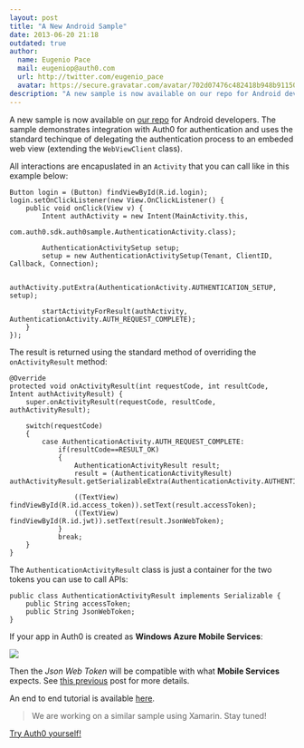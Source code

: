 ```yaml
---
layout: post
title: "A New Android Sample"
date: 2013-06-20 21:18
outdated: true
author:
  name: Eugenio Pace
  mail: eugeniop@auth0.com
  url: http://twitter.com/eugenio_pace
  avatar: https://secure.gravatar.com/avatar/702d07476c482418b948b911504137a5?s=60
description: "A new sample is now available on our repo for Android developers. The sample demonstrates integration with Auth0 for authentication"
---
```


A new sample is now available on [our repo](https://github.com/auth0/Auth0-Android-Sample) for Android developers. The sample demonstrates integration with Auth0 for authentication and uses the standard techinque of delegating the authentication process to an embeded web view (extending the `WebViewClient` class).

All interactions are encapuslated in an `Activity` that you can call like in this example below:

    Button login = (Button) findViewById(R.id.login);
    login.setOnClickListener(new View.OnClickListener() {
        public void onClick(View v) {
            Intent authActivity = new Intent(MainActivity.this,
                    com.auth0.sdk.auth0sample.AuthenticationActivity.class);

            AuthenticationActivitySetup setup;
            setup = new AuthenticationActivitySetup(Tenant, ClientID, Callback, Connection);

            authActivity.putExtra(AuthenticationActivity.AUTHENTICATION_SETUP, setup);

            startActivityForResult(authActivity, AuthenticationActivity.AUTH_REQUEST_COMPLETE);
        }
    });

<!-- more -->

The result is returned using the standard method of overriding the `onActivityResult` method:

    @Override
    protected void onActivityResult(int requestCode, int resultCode, Intent authActivityResult) {
        super.onActivityResult(requestCode, resultCode, authActivityResult);

        switch(requestCode)
        {
            case AuthenticationActivity.AUTH_REQUEST_COMPLETE:
                if(resultCode==RESULT_OK)
                {
                    AuthenticationActivityResult result;
                    result = (AuthenticationActivityResult) authActivityResult.getSerializableExtra(AuthenticationActivity.AUTHENTICATION_RESULT);

                    ((TextView) findViewById(R.id.access_token)).setText(result.accessToken);
                    ((TextView) findViewById(R.id.jwt)).setText(result.JsonWebToken);
                }
                break;
        }
    }

The `AuthenticationActivityResult` class is just a container for the two tokens you can use to call APIs:

    public class AuthenticationActivityResult implements Serializable {
        public String accessToken;
        public String JsonWebToken;
    }

If your app in Auth0 is created as __Windows Azure Mobile Services__:

![](https://puu.sh/3kCLH.png)

Then the _Json Web Token_ will be compatible with what __Mobile Services__ expects. See [this previous](http://blog.auth0.com/2013/03/17/Authenticate-Azure-Mobile-Services-apps-with-Everything-using-Auth0/) post for more details.

An end to end tutorial is available [here](https://docs.auth0.com/android-tutorial).

> We are working on a similar sample using Xamarin. Stay tuned!

[Try Auth0 yourself!](http://developers.auth0.com)

